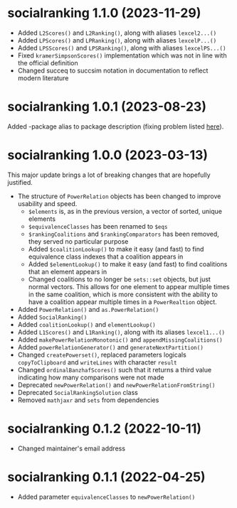 # socialranking 1.1.0 (2023-11-29)

* Added `L2Scores()` and `L2Ranking()`, along with aliases `lexcel2...()`
* Added `LPScores()` and `LPRanking()`, along with aliases `lexcelP...()`
* Added `LPSScores()` and `LPSRanking()`, along with aliases `lexcelPS...()`
* Fixed `kramerSimpsonScores()` implementation which was not in line with the official definition
* Changed succeq to succsim notation in documentation to reflect modern literature

# socialranking 1.0.1 (2023-08-23)

Added -package alias to package description (fixing problem listed [here](https://github.com/r-lib/roxygen2/issues/1491)).

# socialranking 1.0.0 (2023-03-13)

This major update brings a lot of breaking changes that are hopefully justified.

* The structure of `PowerRelation` objects has been changed to improve usability and speed.
  * `$elements` is, as in the previous version, a vector of sorted, unique elements
  * `$equivalenceClasses` has been renamed to `$eqs`
  * `$rankingCoalitions` and `$rankingComparators` has been removed, they served no particular purpose
  * Added `$coalitionLookup()` to make it easy (and fast) to find equivalence class indexes that a coalition appears in
  * Added `$elementLookup()` to make it easy (and fast) to find coalitions that an element appears in
  * Changed coalitions to no longer be `sets::set` objects, but just normal vectors. This allows for one element to appear multiple times in the same coalition, which is more consistent with the ability to have a coalition appear multiple times in a `PowerRealtion` object.
* Added `PowerRelation()` and `as.PowerRelation()`
* Added `SocialRanking()`
* Added `coalitionLookup()` and `elementLookup()`
* Added `L1Scores()` and `L1Ranking()`, along with its aliases `lexcel1...()`
* Added `makePowerRelationMonotonic()` and `appendMissingCoalitions()`
* Added `powerRelationGenerator()` and `generateNextPartition()`
* Changed `createPowerset()`, replaced parameters logicals `copyToClipboard` and `writeLines` with character `result` 
* Changed `ordinalBanzhafScores()` such that it returns a third value indicating how many comparisons were not made
* Deprecated `newPowerRelation()` and `newPowerRelationFromString()`
* Deprecated `SocialRankingSolution` class
* Removed `mathjaxr` and `sets` from dependencies


# socialranking 0.1.2 (2022-10-11)

* Changed maintainer's email address


# socialranking 0.1.1 (2022-04-25)

 * Added parameter `equivalenceClasses` to `newPowerRelation()`
